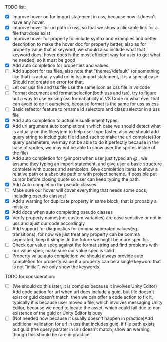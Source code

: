 TODO list:
- [x] Improve hover on for import statement in uss, because now it doesn't have any hover.
- [x] Improve hover for url path in uss, so that we show a clickable link for a file that does exist
- [x] Improve hover for property to include syntax and examples and better description to make the hover doc for property better, also as for property value that is keyword, we should also include what that keyword does, hover docs is the most efficient way for user to get what he needed, so it must be good
- [x] Add auto completion for properties and values
- [ ] Add support for tss files, also note that "theme://default" (or something like that) is actually valid url in tss import statement, it is a special case. Should not create an error for that.
- [ ] Let our uss file and tss file use the same icon as css file in vs code
- [ ] Format document and format selection(both uss and tss), try to figure out a way to use exising css format ability in VS Code or what ever that can avoid to do it ourselves, because format is the same for uss as css
- [ ] Basic refactor feature to rename id selectors and class selector in a uss file
- [x] Add auto completion to actual VisualElement types
- [x] Add url argument auto completion(in which case we should detect what is actually on the filesytem to help user type faster, also we should add query string to includ guid file id and such to make the url complete)(for query parameters, we may not be able to do it perfectly because in the case of sprites, we may not be able to show user the sprites inside of the file)
- [x] Add auto completion for @import when user just typed an @ , we assume they typing an import statement, and give user a basic structure complete with quotes and semicolon. Give completion items to show a relative path or a absolute path or with project scheme. If possible put cursor before closing quote so user can keep typing the path.
- [x] Add Auto completion for pseudo classes
- [ ] Make sure our hover will cover everything that needs some docs, including pseudo classes!
- [x] Add a warning for duplicate property in same block, that is probably a mistake
- [x] Add docs when auto completing pseudo classes
- [x] Verify property names(not custom variables) are case sensitive or not in uss and ajust our code accordingly
- [ ] Add support for diagnostics for comma seperated values(eg. transitions), for now we just treat any property can be comma seperated, keep it simple. In the future we might be more specific.
- [ ] Check our value spec against the format string and find problems with our value spec, make sure our value spec is solid
- [ ] Property value auto completion: we should always provide auto completion for property value if a property can be a single keyword that is not "initial", we only show the keywords.

TODO for consideration:
- [ ] (We should do this later, it is complex because it involves Unity Editor) Add code action for url when url does include a guid, but file doesn't exist or guid doesn't match, then we can offer a code action to fix it, typically it is because user moved a file, which involves messaging Unity Editor, because we need to locate the asset, which could fail due to non existence of the guid or Unity Editor is busy
- [ ] (Not needed now because it usually doesn't happen in practice)Add additional validation for url in uss that includes guid, if file path exists but guid (the query parater in url) doesn't match, show an warning, though this should be rare in practice
